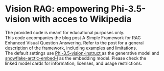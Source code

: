 # Vision RAG: empowering Phi-3.5-vision with acces to Wikipedia

The provided code is meant for educational purposes only. <br>
This code accompanies the blog post A Simple Framework for RAG Enhanced Visual Question Answering. Refer to the post for
a general description of the framework, including examples and limitations. <br>
The default settings use [Phi-3.5-vision-instruct ](https://huggingface.co/microsoft/Phi-3.5-vision-instruct) as the 
generative model and [snowflake-arctic-embed-l](https://huggingface.co/Snowflake/snowflake-arctic-embed-l) as the 
embedding model. Please check the linked model cards for information, licenses, and usage restrictions.